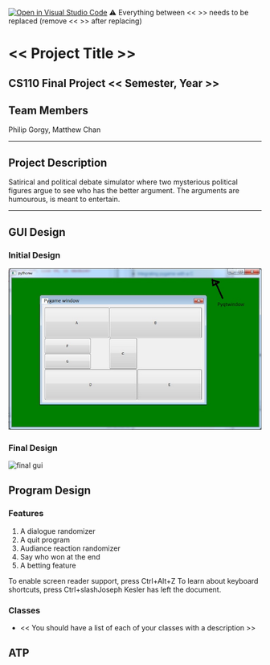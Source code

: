 [![Open in Visual Studio Code](https://classroom.github.com/assets/open-in-vscode-718a45dd9cf7e7f842a935f5ebbe5719a5e09af4491e668f4dbf3b35d5cca122.svg)](https://classroom.github.com/online_ide?assignment_repo_id=12803320&assignment_repo_type=AssignmentRepo)
:warning: Everything between << >> needs to be replaced (remove << >> after replacing)

# << Project Title >>
## CS110 Final Project  << Semester, Year >>

## Team Members

Philip Gorgy, Matthew Chan

***

## Project Description

Satirical and political debate simulator where two mysterious political figures argue to see who has the better argument. The arguments are humourous, is meant to entertain.

***    

## GUI Design

### Initial Design

![initial gui](assets/gui.jpg)

### Final Design

![final gui](assets/finalgui.jpg)

## Program Design

### Features

1.  A dialogue randomizer 
2.  A quit program 
3.  Audiance reaction randomizer 
4.  Say who won at the end
5.  A betting feature
  	
To enable screen reader support, press Ctrl+Alt+Z To learn about keyboard shortcuts, press Ctrl+slashJoseph Kesler has left the document.
### Classes

- << You should have a list of each of your classes with a description >>

## ATP


